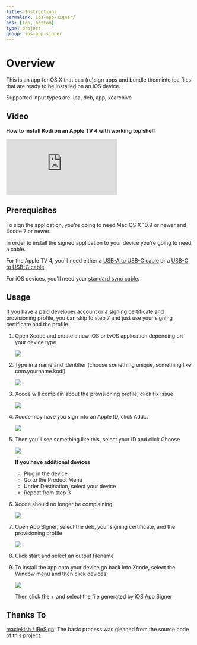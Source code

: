 ```yaml
---
title: Instructions
permalink: ios-app-signer/
ads: [top, bottom]
type: project
group: ios-app-signer
---
```

# Overview
This is an app for OS X that can (re)sign apps and bundle them into ipa files that are ready to be installed on an iOS device.

Supported input types are: ipa, deb, app, xcarchive

## Video
<div class="videos">
  <p><strong>How to install Kodi on an Apple TV 4 with working top shelf</strong></p>
  <div class="youtube"><iframe src="https://www.youtube.com/embed/SI2_-RO10wg?rel=0&amp;showinfo=0" frameborder="0" allowfullscreen=""></iframe></div>
</div>

## Prerequisites
To sign the application, you're going to need Mac OS X 10.9 or newer and Xcode 7 or newer.

In order to install the signed application to your device you're going to need a cable.

For the Apple TV 4, you'll need either a [USB-A to USB-C cable](http://amzn.to/2adogtm) or a [USB-C to USB-C cable](http://amzn.to/29FwNTP).

For iOS devices, you'll need your [standard sync cable](http://amzn.to/29RUdtm).

## Usage
If you have a paid developer account or a signing certificate and provisioning profile, you can skip to step 7 and just use your signing certificate and the profile.

1. Open Xcode and create a new iOS or tvOS application depending on your device type

   ![](/images/ios-app-signer/screenshots/howto-1.png)

2. Type in a name and identifier (choose something unique, something like com.yourname.kodi)

   ![](/images/ios-app-signer/screenshots/howto-2.png)

3. Xcode will complain about the provisioning profile, click fix issue

   ![](/images/ios-app-signer/screenshots/howto-3.png)

4. Xcode may have you sign into an Apple ID, click Add...

   ![](/images/ios-app-signer/screenshots/howto-4.png)

5. Then you'll see something like this, select your ID and click Choose

   ![](/images/ios-app-signer/screenshots/howto-5.png)

   **If you have additional devices**
   
      * Plug in the device
      * Go to the Product Menu
      * Under Destination, select your device
      * Repeat from step 3
	
6. Xcode should no longer be complaining

   ![](/images/ios-app-signer/screenshots/howto-6.png)

7. Open App Signer, select the deb, your signing certificate, and the provisioning profile

   ![](/images/ios-app-signer/screenshots/howto-7.png)

8. Click start and select an output filename

9. To install the app onto your device go back into Xcode, select the Window menu and then click devices 
   
   ![](/images/ios-app-signer/screenshots/howto-8.png)
   
   Then click the + and select the file generated by iOS App Signer

## Thanks To
[maciekish / iReSign](https://github.com/maciekish/iReSign): The basic process was gleaned from the source code of this project.
